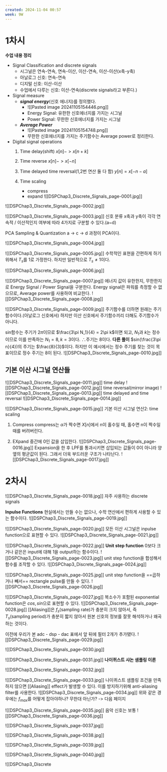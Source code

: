 ```yaml
---
created: 2024-11-04 00:57
week: 9W
---
```


# 1차시
**수업 내용 정리**
- Signal Classification and discrete signals
	- 시그널은 연속-연속, 연속-이산, 이산-연속, 이산-이산(x축-y축)
	- 아날로그 신호: 연속-연속
	- 디지털 신호: 이산-이산
	- 수업에서 다루는 신호: 이산-연속(discrete signals라고 부른다.)
- Signal measure
	- ***signal energy***(신호 에너지)를 정의했다.
		- ![[Pasted image 20241105154446.png]]
		- Energy Signal: 유한한 신호에너지를 가지는 시그널
		- Power Signal: 무한한 신호에너지를 가지는 시그널
	- ***Average Power***
		- ![[Pasted image 20241105154748.png]]
		- 무한한 신호에너지를 가지는 주기함수는 Average power로 정리한다.
- Digital signal operations
	1. Time delay(shift)
		$x[n] -> x[n+k]$
	2. Time reverse
		$x[n] -> x[-n]$
	3. Time delayed time reversal(1,2번 연산 둘 다 함)
		$y[n]=x[-n-a]$

	4. Time scaling
		- compress
		- expand
 ![[DSPChap3_Discrete_Signals_page-0001.jpg]]

![[DSPChap3_Discrete_Signals_page-0002.jpg]]

![[DSPChap3_Discrete_Signals_page-0003.jpg]]
신호 분류
x축과 y축이 각각 연속적 / 이산적인지 여부에 따라 4가지로 구분할 수 있다.(a~d)

PCA
	Sampling & Quantization
	a -> c -> d 과정이 PCA이다.

![[DSPChap3_Discrete_Signals_page-0004.jpg]]

![[DSPChap3_Discrete_Signals_page-0005.jpg]]
수학적인 표현을 간편하게 하기 위해서 $T_s$를 1로 가정한다.
하지만 일반적으로 $T_s\neq1$이다.

![[DSPChap3_Discrete_Signals_page-0006.jpg]]

![[DSPChap3_Discrete_Signals_page-0007.jpg]]
에너지 값이 유한한지, 무한한지로 Energy Signal / Power Signal을 구분한다.
Energy signal은 파워를 측정할 수 없으므로, Average power를 사용하여 비교한다.
![[DSPChap3_Discrete_Signals_page-0008.jpg]]

![[DSPChap3_Discrete_Signals_page-0009.jpg]]
주기함수를 더하면 원래는 주기함수이다.(아날로그 신호에서)
하지만 이산 신호에서 주기함수끼리 더해도 주기함수가 아니다.

sin함수는 주기가 $2\pi$이므로 $\frac{3\pi N_1}{4} = 2\pi k$이면 되고, $N_1$과 $k$는 정수이므로 이를 만족하는 $N_1 = 8, k = 3$이다. $\therefore$주기는 8이다.
	**다른 풀이**
		$sin(\frac{3\pi n}{4})의 주기는 $\frac{8}{3}$이다. 하지만 이 예시에서는 정수 주기를 찾는 것이 목표이므로 정수 주기는 8이 된다.
![[DSPChap3_Discrete_Signals_page-0010.jpg]]

## 기본 이산 시그널 연산들
![[DSPChap3_Discrete_Signals_page-0011.jpg]]
time delay
![[DSPChap3_Discrete_Signals_page-0012.jpg]]
time reversal(mirror image)
![[DSPChap3_Discrete_Signals_page-0013.jpg]]
time delayed and time reversal
![[DSPChap3_Discrete_Signals_page-0014.jpg]]

![[DSPChap3_Discrete_Signals_page-0015.jpg]]
기본 이산 시그널 연산2: time scaling
1. Compress
	compress는 $\alpha$가 짝수면 $X[n]$에서 n이 홀수일 때, 홀수면 n이 짝수일 때를 버려버린다.

2. EXpand
	중간에 0인 값을 삽입한다.
![[DSPChap3_Discrete_Signals_page-0016.jpg]]
Expansion을 한 후 LPF를 통과시키면 삽입되는 값들이 0이 아니라 양옆의 평균값이 된다.
그래서 더욱 부드러운 구조가 나타난다.
![[DSPChap3_Discrete_Signals_page-0017.jpg]]

# 2차시
![[DSPChap3_Discrete_Signals_page-0018.jpg]]
자주 사용하는 discrete signals


**Inpulse Functions**
현실에서는 만들 수는 없으나, 수학 연산에서 편하게 사용할 수 있는 함수이다.
![[DSPChap3_Discrete_Signals_page-0019.jpg]]

![[DSPChap3_Discrete_Signals_page-0020.jpg]]
모든 이산 시그널은 inpulse function으로 표현할 수 있다.
![[DSPChap3_Discrete_Signals_page-0021.jpg]]

![[DSPChap3_Discrete_Signals_page-0022.jpg]]
**Unit step function**
0보다 크거나 같은은 input에 대해 1을 output하는 함수이다.
![[DSPChap3_Discrete_Signals_page-0023.jpg]]
unit step function을 합성해서 함수를 조작할 수 있다.
![[DSPChap3_Discrete_Signals_page-0024.jpg]]

![[DSPChap3_Discrete_Signals_page-0025.jpg]]
unit step function을 ==곱하거나 빼서== rectangle pulse를 만들 수 있다.
![[DSPChap3_Discrete_Signals_page-0026.jpg]]

![[DSPChap3_Discrete_Signals_page-0027.jpg]]
복소수가 포함된 exponential function은 $cos, sin$으로 표현할 수 있다.
![[DSPChap3_Discrete_Signals_page-0028.jpg]]
[[Aliasing]]은 $f_s$(sampling rate)가 충분히 크지 않아서, 즉 $T_s$(sampling period)가 충분히 짧지 않아서 원본 신호의 정보를 잘못 해석하거나 왜곡하는 것이다.

이전에 우리가 본 adc - dsp - dac 표에서 앞 뒤에 필터 2개가 추가됐다.
![[DSPChap3_Discrete_Signals_page-0029.jpg]]

![[DSPChap3_Discrete_Signals_page-0030.jpg]]

![[DSPChap3_Discrete_Signals_page-0031.jpg]]
**나이퀴스트 샤논 샘플링 이론**

![[DSPChap3_Discrete_Signals_page-0032.jpg]]

![[DSPChap3_Discrete_Signals_page-0033.jpg]]
나이퀴스트 샘플링 조건을 만족하지 않으면 [[Aliasing]] effect가 발생할 수 있다.
이를 방지하기위해 anti-aliasing filter를 사용한다.
![[DSPChap3_Discrete_Signals_page-0034.jpg]]
위와 같은 경우에는 $f_{max}$를 어떻게 잡아야하나? 무한대 아닌가? -> 다음 페이지

![[DSPChap3_Discrete_Signals_page-0035.jpg]]
음악 신호는 보통 
![[DSPChap3_Discrete_Signals_page-0036.jpg]]

![[DSPChap3_Discrete_Signals_page-0037.jpg]]

![[DSPChap3_Discrete_Signals_page-0038.jpg]]

![[DSPChap3_Discrete_Signals_page-0039.jpg]]

![[DSPChap3_Discrete_Signals_page-0040.jpg]]

![[DSPChap3_Discrete